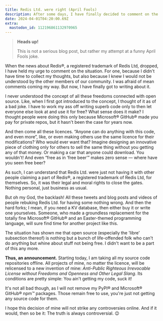 ```yaml
---
title: Redis Ltd. were right (April Fools)
description: After some days, I have finally decided to comment on the Redis licensing situation.
date: 2024-04-01T04:20:00.69Z
extra:
  mastodon_id: 112196861132970965
---
```


> **Heads up!**
>
> This is not a serious blog post, but rather my attempt at a funny April Fools joke.

When the news about Redis®, a registered trademark of Redis Ltd, dropped, I have held my urge to comment on the situation. For one, because I didn't have time to collect my thoughts, but also because I knew I would not be understood by the other members of our community. I was afraid of mean comments coming my way. But now, I have finally got to writing about it.

I never understood the concept of all these freedoms connected with open source. Like, when I first got introduced to the concept, I thought of it as of a bad joke. I have to work my ass off writing superb code only to then let everyone else look at and use it for free? What sense does it make? I thought people were doing this only because Microsoft® GitHub® made you pay for private repos, but it hasn't been the case for years now.

And then come all these licences. “Anyone can do anything with this code, and even more”, like, or even making others use the same licence for their modifications? Who would ever want that? Imagine designing an innovative piece of clothing only for others to sell the same thing without you getting any of that money. Or making a car that anyone could download. You wouldn't! And even “free as in ‘free beer’” makes zero sense — where have you seen free beer?

As such, I can understand that Redis Ltd. were just not having it with other people claiming a part of Redis®, a registered trademark of Redis Ltd, for themselves. So, it was their legal and moral rights to close the gates. Nothing personal, just business as usual.

But oh my God, the backlash! All these tweets and blog posts and videos of people rebuking Redis Ltd. for having some nothing wrong. And then the hard forks; I mean, if you need a KV database, then either buy it or write one yourselves. Someone, who made a groundless replacement for the totally fine Microsoft® GitHub® and an Easter-themed programming language, will sure find time for another project like this.

The situation has shown me that open source (especially the 'libre' subsection thereof) is nothing but a bunch of life-offended folk who can't do anything but whine about stuff not being free. I didn't want to be a part of this any more.

**Thus, an announcement.** Starting today, I am taking all my source code repositories offline. All projects of mine, no matter the licence, will be relicensed to a new invention of mine: _Anti-Public Righteous Irrevocable License without Freedoms and Openness and Other Legal Slang_. Its conditions are pretty simple: You ain't getting my code, suck it!

It's not all bad though, as I will not remove my PyPI® and Microsoft® GitHub® npm™ packages. Those remain free to use, you're just not getting any source code for them.

I hope this decision of mine will not strike any controversies online. And if it would, then so be it: The truth is always controversial. 😉
